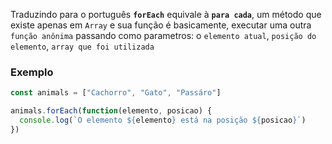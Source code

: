 Traduzindo para o português **`forEach`** equivale à **`para cada`**, um método que existe apenas em `Array` e sua função é basicamente, executar uma outra `função anônima` passando como parametros: o `elemento atual`, `posição do elemento`, `array que foi utilizada`


### Exemplo
```javascript
const animals = ["Cachorro", "Gato", "Passáro"]

animals.forEach(function(elemento, posicao) {
  console.log(`O elemento ${elemento} está na posição ${posicao}`)
})
```
